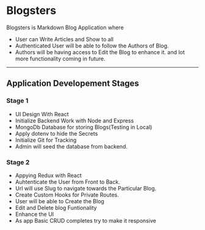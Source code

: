 # Blogsters

Blogsters is Markdown Blog Application where

- User can Write Articles and Show to all
- Authenticated User will be able to follow the Authors of Blog.
- Authors will be having access to Edit the Blog to enhance it.
  and lot more functionality coming in future.

---

## Application Developement Stages

### Stage 1

- UI Design With React
- Initialize Backend Work with Node and Express
- MongoDb Database for storing Blogs(Testing in Local)
- Apply dotenv to hide the Secrets
- Initialize Git for Tracking
- Admin will seed the database from backend.

### Stage 2

- Appying Redux with React
- Auhtenticate the User from Front to Back.
- Url will use Slug to navigate towards the Particular Blog.
- Create Custom Hooks for Private Routes.
- User will be able to Create the Blog
- Edit and Delete blog Funtionality
- Enhance the UI
- As app Basic CRUD completes try to make it responsive

